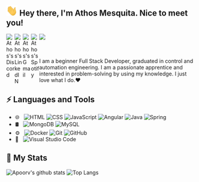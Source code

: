 ## <img src="https://raw.githubusercontent.com/ABSphreak/ABSphreak/master/gifs/Hi.gif" width="30px"> Hey there, I'm Athos Mesquita. Nice to meet you!

<a href="https://discord.gg/2quq78an">
  <img align="left" alt="Athos's Discord" width="22px" src="https://raw.githubusercontent.com/peterthehan/peterthehan/master/assets/discord.svg" />
</a>
<a href="https://www.linkedin.com/in/athosmesquita/">
  <img align="left" alt="Athos's LinkedIN" width="22px" src="https://raw.githubusercontent.com/peterthehan/peterthehan/master/assets/linkedin.svg" />
</a>
<a href="athos.gpm@gmail.com">
  <img align="left" alt="Athos's Gmail" width="22px" src="https://www.vectorlogo.zone/logos/gmail/gmail-icon.svg" />
</a>
<a href="https://open.spotify.com/playlist/5FoON8GDk6Zu8Zqq2ZvCxr?si=8a892f6ed0a64afe">
  <img align="left" alt="Athos's Spotify" width="22px" src="https://raw.githubusercontent.com/peterthehan/peterthehan/master/assets/spotify.svg" />
</a>


![](https://visitor-badge.glitch.me/badge?page_id=athosgpm.athosgpm)


<br />

I am a beginner Full Stack Developer, graduated in control and automation engineering. I am a passionate apprentice and interested in problem-solving by using my knowledge. I just love what I do.❤️

## ⚡ Languages and Tools

- 🌐 &nbsp;
  ![HTML](https://img.shields.io/badge/-HTML-333333?style=flat&logo=HTML5)
  ![CSS](https://img.shields.io/badge/-CSS-333333?style=flat&logo=CSS3&logoColor=1572B6)
  ![JavaScript](https://img.shields.io/badge/-JavaScript-333333?style=flat&logo=javascript)
  ![Angular](https://img.shields.io/badge/-Angular-333333?style=flat&logo=Angular)
  ![Java](https://img.shields.io/badge/-Java-333333?style=flat&logo=java)
  ![Spring](https://img.shields.io/badge/-Spring-333333?style=flat&logo=Spring)
- 🛢 &nbsp;
  ![MongoDB](https://img.shields.io/badge/-MongoDB-333333?style=flat&logo=mongodb)
  ![MySQL](https://img.shields.io/badge/-MySQL-333333?style=flat&logo=MySQL)
- ⚙️ &nbsp;
  ![Docker](https://img.shields.io/badge/-Docker-333333?style=flat&logo=Docker)
  ![Git](https://img.shields.io/badge/-Git-333333?style=flat&logo=git)
  ![GitHub](https://img.shields.io/badge/-GitHub-333333?style=flat&logo=github)
- 🔧 &nbsp;
  ![Visual Studio Code](https://img.shields.io/badge/-Visual%20Studio%20Code-333333?style=flat&logo=visual-studio-code&logoColor=007ACC)

## 🚀 My Stats

![Apoorv's github stats](https://github-readme-stats.vercel.app/api?username=athosgpm&show_icons=true&title_color=ffc857&icon_color=8ac926&text_color=daf7dc&bg_color=151515&hide=["stars"])
![Top Langs](https://github-readme-stats.vercel.app/api/top-langs/?username=athosgpm&layout=compact&title_color=ffc857&text_color=daf7dc&bg_color=151515)
